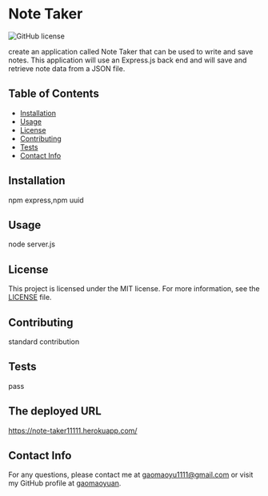 # Note Taker

![GitHub license](https://img.shields.io/badge/license-MIT-blue.svg)

create an application called Note Taker that can be used to write and save notes. This application will use an Express.js back end and will save and retrieve note data from a JSON file.

## Table of Contents
- [Installation](#installation)
- [Usage](#usage)
- [License](#licnese)
- [Contributing](#contributing)
- [Tests](#tests)
- [Contact Info](#contactinfo)

## Installation

npm express,npm uuid

## Usage

node server.js

## License

This project is licensed under the MIT license. For more information, see the [LICENSE]([MIT](https://opensource.org/licenses/MIT)) file.

## Contributing

standard contribution

## Tests

pass

## The deployed URL

https://note-taker11111.herokuapp.com/

## Contact Info

For any questions, please contact me at gaomaoyu1111@gmail.com or visit my GitHub profile at [gaomaoyuan](https://github.com/gaomaoyuan).

